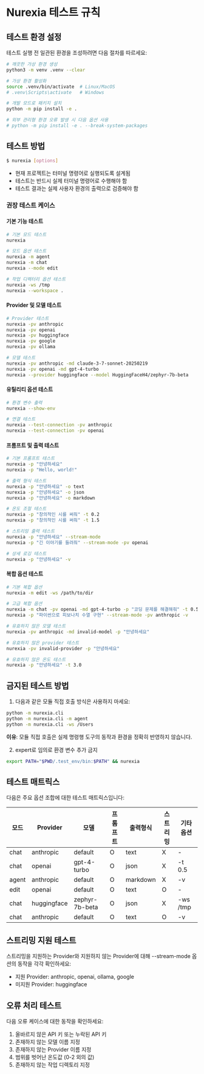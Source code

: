 # Nurexia 테스트 규칙

## 테스트 환경 설정

테스트 실행 전 일관된 환경을 조성하려면 다음 절차를 따르세요:

```bash
# 깨끗한 가상 환경 생성
python3 -m venv .venv --clear

# 가상 환경 활성화
source .venv/bin/activate  # Linux/MacOS
# .venv\Scripts\activate   # Windows

# 개발 모드로 패키지 설치
python -m pip install -e .

# 외부 관리형 환경 오류 발생 시 다음 옵션 사용
# python -m pip install -e . --break-system-packages
```

## 테스트 방법

```bash
$ nurexia [options]
```

- 현재 프로젝트는 터미널 명령어로 실행되도록 설계됨
- 테스트는 반드시 실제 터미널 명령어로 수행해야 함
- 테스트 결과는 실제 사용자 환경의 출력으로 검증해야 함

### 권장 테스트 케이스

#### 기본 기능 테스트
```bash
# 기본 모드 테스트
nurexia

# 모드 옵션 테스트
nurexia -m agent
nurexia -m chat
nurexia --mode edit

# 작업 디렉터리 옵션 테스트
nurexia -ws /tmp
nurexia --workspace .
```

#### Provider 및 모델 테스트
```bash
# Provider 테스트
nurexia -pv anthropic
nurexia -pv openai
nurexia -pv huggingface
nurexia -pv google
nurexia -pv ollama

# 모델 테스트
nurexia -pv anthropic -md claude-3-7-sonnet-20250219
nurexia -pv openai -md gpt-4-turbo
nurexia --provider huggingface --model HuggingFaceH4/zephyr-7b-beta
```

#### 유틸리티 옵션 테스트
```bash
# 환경 변수 출력
nurexia --show-env

# 연결 테스트
nurexia --test-connection -pv anthropic
nurexia --test-connection -pv openai
```

#### 프롬프트 및 출력 테스트
```bash
# 기본 프롬프트 테스트
nurexia -p "안녕하세요"
nurexia -p "Hello, world!"

# 출력 형식 테스트
nurexia -p "안녕하세요" -o text
nurexia -p "안녕하세요" -o json
nurexia -p "안녕하세요" -o markdown

# 온도 조절 테스트
nurexia -p "창의적인 시를 써줘" -t 0.2
nurexia -p "창의적인 시를 써줘" -t 1.5

# 스트리밍 출력 테스트
nurexia -p "안녕하세요" --stream-mode
nurexia -p "긴 이야기를 들려줘" --stream-mode -pv openai

# 상세 로깅 테스트
nurexia -p "안녕하세요" -v
```

#### 복합 옵션 테스트
```bash
# 기본 복합 옵션
nurexia -m edit -ws /path/to/dir

# 고급 복합 옵션
nurexia -m chat -pv openai -md gpt-4-turbo -p "코딩 문제를 해결해줘" -t 0.5 -o json
nurexia -p "파이썬으로 피보나치 수열 구현" --stream-mode -pv anthropic -v

# 유효하지 않은 모델 테스트
nurexia -pv anthropic -md invalid-model -p "안녕하세요"

# 유효하지 않은 provider 테스트
nurexia -pv invalid-provider -p "안녕하세요"

# 유효하지 않은 온도 테스트
nurexia -p "안녕하세요" -t 3.0
```

## 금지된 테스트 방법

1. 다음과 같은 모듈 직접 호출 방식은 사용하지 마세요:

```bash
python -m nurexia.cli
python -m nurexia.cli -m agent
python -m nurexia.cli -ws /Users
```

**이유**: 모듈 직접 호출은 실제 명령행 도구의 동작과 환경을 정확히 반영하지 않습니다.

2. expert로 임의로 환경 변수 추가 금지
```bash
export PATH="$PWD/.test_env/bin:$PATH" && nurexia
```

## 테스트 매트릭스

다음은 주요 옵션 조합에 대한 테스트 매트릭스입니다:

| 모드  | Provider  | 모델            | 프롬프트 | 출력형식 | 스트리밍 | 기타 옵션      |
|-------|-----------|-----------------|---------|---------|----------|---------------|
| chat  | anthropic | default         | O       | text    | X        | -             |
| chat  | openai    | gpt-4-turbo     | O       | json    | X        | -t 0.5        |
| agent | anthropic | default         | O       | markdown| X        | -v            |
| edit  | openai    | default         | O       | text    | O        | -             |
| chat  | huggingface| zephyr-7b-beta | O       | json    | X        | -ws /tmp      |
| chat  | anthropic | default         | O       | text    | O        | -v            |

## 스트리밍 지원 테스트

스트리밍을 지원하는 Provider와 지원하지 않는 Provider에 대해 --stream-mode 옵션의 동작을
각각 확인하세요:

- 지원 Provider: anthropic, openai, ollama, google
- 미지원 Provider: huggingface

## 오류 처리 테스트

다음 오류 케이스에 대한 동작을 확인하세요:

1. 올바르지 않은 API 키 또는 누락된 API 키
2. 존재하지 않는 모델 이름 지정
3. 존재하지 않는 Provider 이름 지정
4. 범위를 벗어난 온도값 (0-2 외의 값)
5. 존재하지 않는 작업 디렉토리 지정